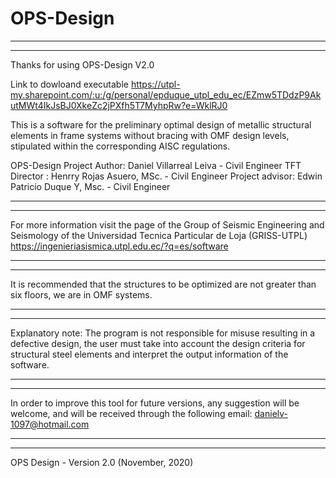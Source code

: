 # OPS-Design

************************************************************************
************************************************************************

Thanks for using OPS-Design V2.0

Link to dowloand executable
https://utpl-my.sharepoint.com/:u:/g/personal/epduque_utpl_edu_ec/EZmw5TDdzP9AkutMWt4IkJsBJ0XkeZc2jPXfh5T7MyhpRw?e=WklRJ0


This is a software for the preliminary optimal design of metallic structural elements
in frame systems without bracing with OMF design levels, stipulated within the corresponding 
AISC regulations.

OPS-Design
Project Author: Daniel Villarreal Leiva - Civil Engineer 
TFT Director  : Henrry Rojas Asuero, MSc. - Civil Engineer 
Project advisor: Edwin Patricio Duque Y, Msc. - Civil Engineer 

************************************************************************
************************************************************************

For more information visit the page of the Group of Seismic Engineering and Seismology of 
the Universidad Tecnica Particular de Loja (GRISS-UTPL)
https://ingenieriasismica.utpl.edu.ec/?q=es/software

************************************************************************
************************************************************************

It is recommended that the structures to be optimized are not greater than six floors, 
we are in OMF systems.

************************************************************************
************************************************************************

Explanatory note: The program is not responsible for misuse resulting in a defective design, 
the user must take into account the design criteria for structural steel elements and interpret 
the output information of the software.

************************************************************************
************************************************************************

In order to improve this tool for future versions, any suggestion will be welcome, and will 
be received through the following email:
danielv-1097@hotmail.com

************************************************************************
************************************************************************

OPS Design - Version 2.0
(November, 2020)
